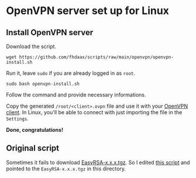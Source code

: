 # OpenVPN server set up for Linux

## Install OpenVPN server

Download the script.

```
wget https://github.com/fhdaax/scripts/raw/main/openvpn/openvpn-install.sh
```

Run it, leave `sudo` if you are already logged in as `root`.

```
sudo bash openvpn-install.sh
```

Follow the command and provide necessary informations.

Copy the generated `/root/<client>.ovpn` file and use it with your [OpenVPN client](https://openvpn.net/vpn-client).
In Linux, you'll be able to connect with just importing the file in the `Settings`.

**Done, congratulations!**

## Original script

Sometimes it fails to download [EasyRSA-x.x.x.tgz](https://github.com/OpenVPN/easy-rsa/releases/download/v3.0.8/EasyRSA-3.0.8.tgz). So I edited [this script](https://git.io/vpn) and pointed to the `EasyRSA-x.x.x.tgz` in this directory.
